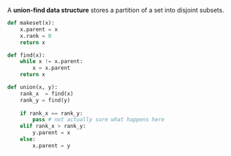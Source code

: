 A **union-find data structure** stores a partition of a set into disjoint subsets.

```python
def makeset(x):
    x.parent = x
    x.rank = 0
    return x

def find(x):
    while x != x.parent:
        x = x.parent
    return x

def union(x, y):
    rank_x  = find(x)
    rank_y = find(y)
    
    if rank_x == rank_y:
        pass # not actually sure what happens here
    elif rank_x > rank_y:
        y.parent = x
    else:
        x.parent = y
    
        
```